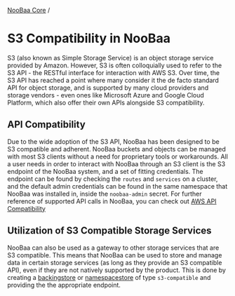 [NooBaa Core](../README.md) /

# S3 Compatibility in NooBaa
S3 (also known as Simple Storage Service) is an object storage service provided by Amazon. However, S3 is often colloquially used to refer to the S3 API - the RESTful interface for interaction with AWS S3. Over time, the S3 API has reached a point where many consider it the de facto standard API for object storage, and is supported by many cloud providers and storage vendors - even ones like Microsoft Azure and Google Cloud Platform, which also offer their own APIs alongside S3 compatibility.

## API Compatibility
Due to the wide adoption of the S3 API, NooBaa has been designed to be S3 compatible and adherent. NooBaa buckets and objects can be managed with most S3 clients without a need for proprietary tools or workarounds. All a user needs in order to interact with NooBaa through an S3 client is the S3 endpoint of the NooBaa system, and a set of fitting credentials.
The endpoint can be found by checking the `routes` and `services` on a cluster, and the default admin credentials can be found in the same namespace that NooBaa was installed in, inside the `noobaa-admin` secret. 
For further reference of supported API calls in NooBaa, you can check out [AWS API Compatibility](design/AWS_API_Compatibility.md)

## Utilization of S3 Compatible Storage Services
NooBaa can also be used as a gateway to other storage services that are S3 compatible. This means that NooBaa can be used to store and manage data in certain storage services (as long as they provide an S3 compatible API), even if they are not natively supported by the product. This is done by creating a [backingstore](https://github.com/noobaa/noobaa-operator/blob/master/doc/backing-store-crd.md) or [namespacestore](https://github.com/noobaa/noobaa-operator/blob/master/doc/namespace-store-crd.md) of type `s3-compatible` and providing the the appropriate endpoint.